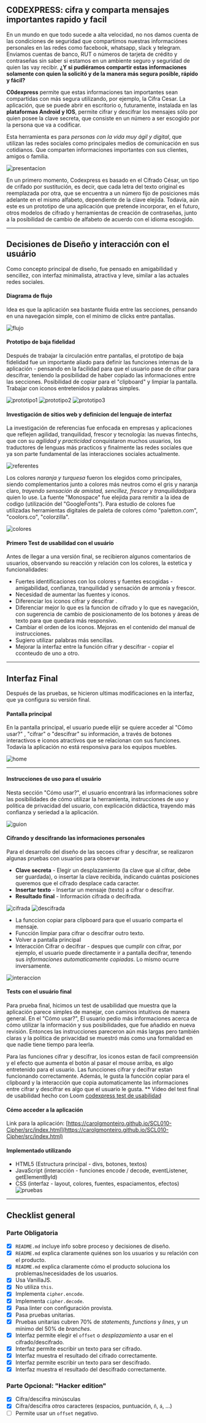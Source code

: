 ## **C0DEXPRESS: cifra y comparta mensajes importantes rapido y facil** 

En un mundo en que todo sucede a alta velocidad, no nos damos cuenta de las condiciones de seguridad que compartimos nuestras informaciónes personales en las redes como facebook, whatsapp, slack y telegram. Enviamos cuentas de banco, RUT o números de tarjeta de crédito y contraseñas sin saber si estamos en un ambiente seguro y seguridad de quien las vay recibir. 
**¿Y si pudiéramos compartir estas informaciones solamente con quien la solicitó y de la manera más segura posible, rápido y fácil?**

**C0dexpress** permite que estas informaciones tan importantes sean compartidas con más segura utilizando, por ejemplo, la Cifra Cesar. La aplicación, que se puede abrir en escritorio o, futuramente, instalada en las **plataformas Android y IOS**, permite cifrar y descifrar los mensajes sólo por quien posee la clave secreta, que consiste en un número a ser escogido por la persona que va a codificar.

Esta herramienta es para *personas con la vida muy ágil y digital*, que utilizan las redes sociales como principales medios de comunicación en sus cotidianos. Que comparten informaciones importantes con sus clientes, amigos o familia.

![presentacion](img/CODEXPRESS_presentacion.JPG)

En un primero momento, Codexpress es basado en el Cifrado César, un tipo de crifado por sustitución, es decir, que cada letra del texto original es reemplazada por otra, que se encuentra a un número fijo de posiciones más adelante en el mismo alfabeto, dependiente de la clave elejida. Todavia, aún este es un prototipo de una aplicación que pretende incorporar, en el futuro, otros modelos de cifrado y herramientas de creación de contraseñas, junto a la posibilidad de cambio de alfabeto de acuerdo con el idioma escogido.

***

## **Decisiones de Diseño y interacción con el usuário**

Como concepto principal de diseño, fue pensado en amigabilidad y sencillez, con interfaz minimalista, atractiva y leve, similar a las actuales redes sociales.

#### **Diagrama de flujo**

Idea es que la aplicación sea bastante fluida entre las secciones, pensando en una navegación simple, con el mínimo de clicks entre pantallas.

![flujo](img/CODEXPRESS_mapaFlujo.JPG)

#### **Prototipo de baja fidelidad**

Después de trabajar la circulación entre pantallas, el prototipo de baja fidelidad fue un importante aliado para definir las funciones internas de la aplicación - pensando en la facilidad para que el usuario pase de cifrar para descifrar, teniendo la posibilidad de haber copiado las informaciones entre las secciones. Posibilidad de copiar para el "clipboard" y limpiar la pantalla. Trabajar con iconos entretenidos y palabras simples.

![prototipo1](img/CODEXPRESS_prototipoHome.JPG)
![prototipo2](img/CODEXPRESS_prototipoCifrar.JPG)
![prototipo3](img/CODEXPRESS_prototipoDecifrar.JPG)

#### **Investigación de sitios web y definicion del lenguaje de interfaz**

La investigación de referencias fue enfocada en empresas y aplicaciones que reflejen agilidad, tranquilidad, frescor y tecnología: las nuevas fintechs, que con su *agilidad y practicidad* conquistaron muchos usuarios, los traductores de lenguas más practicos y finalmente las redes sociales que ya son parte fundamental de las interacciones sociales actualmente. 

![referentes](img/CODEXPRESS_referentes.JPG)

Los colores *naranja y turquesa* fueron los elegidos como principales, siendo complementarios junto a colores más neutros como el gris y naranja claro, *trayendo sensación de amistad, sencillez, frescor y tranquilidad*para quien lo use. La fuente "Monospace" fue elejida para remitir a la idea de codigo (utilización del "GoogleFonts").
Para estudio de colores fue utilizadas herramientas digitales de paleta de colores cómo "paletton.com", "coolors.co", "colorzilla".

![colores](img/CODEXPRESS_paletaColores.JPG)

#### **Primero Test de usabilidad con el usuário**

Antes de llegar a una versión final, se recibieron algunos comentarios de usuarios, observando su reacción y relación con los colores, la estetica y funcionalidades: 
- Fuertes identificaciones con los colores y fuentes escogidas - amigabilidad, confianza, tranquilidad y sensación de armonía y frescor. 
- Necesidad de aumentar las fuentes y iconos. 
- Diferenciar los iconos cifrar y descifrar .
- Diferenciar mejor lo que es la funcion de cifrado y lo que es navegación, con sugerencia de cambio de posicionamento de los botones y áreas de texto para que quedara más responsivo.
- Cambiar el orden de los iconos. Mejoras en el contenido del manual de instrucciones. 
- Sugiero utilizar palabras más sencillas. 
- Mejorar la interfaz entre la función cifrar y descifrar - copiar el cconteudo de uno a otro.

***

## **Interfaz Final**

Después de las pruebas, se hicieron ultimas modificaciones en la interfaz, que ya configura su versión final.


#### **Pantalla principal**

En la pantalla principal, el usuario puede elijir se quiere acceder al "Cómo usar?" , "cifrar" o "descifrar" su información, a través de botones interactivos e iconos atractivos que se relacionan con sus funciones. Todavia la aplicación no está responsiva para los equipos muebles.

![home](img/CODEXPRESS_finalHome.JPG)
***

#### **Instrucciones de uso para el usuário**

Nesta sección "Cómo usar?", el usuario encontrará las informaciones sobre las posibilidades de cómo utilizar la herramienta, instrucciones de uso y politica de privacidad del usuario, con explicación didáctica, trayendo más confianza y seriedad a la aplicación.

![guion](img/CODEXPRESS_finalGuion.JPG)


#### **Cifrando y descifrando las informaciones personales**

Para el desarrollo del diseño de las secoes cifrar y descifrar, se realizaron algunas pruebas con usuarios para observar
- **Clave secreta** - Elegir un desplazamiento (la clave que al cifrar, debe ser guardada), o insertar la clave recibida, indicando cuántas posiciones queremos que el cifrado desplace cada caracter.
- **Insertar texto** - Insertar un mensaje (texto) a cifrar o descifrar.
- **Resultado final** - Información cifrada o decifrada.

![cifrada](img/CODEXPRESS_finalCifrar.JPG)
![descifrada](img/CODEXPRESS_finalDecifrar.JPG)

- La funccion copiar para clipboard para que el usuario comparta el mensaje.
- Funcción limpiar para cifrar o descifrar outro texto.
- Volver a pantalla principal
- Interacción Cifrar o decifrar - despues que cumplir con cifrar, por ejemplo, el usuario puede directamente ir a pantalla decifrar, tenendo sus *informaciones automaticamente copiadas*. Lo mismo ocurre inversamente.

![interaccion](img/CODEXPRESS_interaccionCD.jpg)

#### **Tests con el usuário final**
Para prueba final, hicimos un test de usabilidad que muestra que la aplicación parece simples de manejar, con caminos intuitivos de manera general. En el "Cómo usar?", El usuario pedio más informaciones acerca de cómo utilizar la información y sus posibilidades, que fue añadido en nueva revisión. Entonces las instrucciones pareceron aún más largas pero también claras y la politica de privacidad se muestró más como una formalidad en que nadie tiene tiempo para leerla. 

Para las funciones cifrar y descifrar, los iconos estan de facil compreensión y el efecto que aumenta el botón al pasar el mouse arriba, es algo entretenido para el usuario. Las funcciones cifrar y decifrar estan funcionando correctamente. Además, le gusta la funcción copiar para el clipboard y la interacción que copia automaticamente las informaciones entre cifrar y descifrar es algo que el usuario le gusta.
** Vídeo del test final de usabilidad hecho con Loom [codexpress test de usabilidad](https://www.loom.com/share/466c2b5715cb47be9936c2e8d556f81e)

#### **Cómo acceder a la aplicación**

Link para la aplicación: 
[https://carolgmonteiro.github.io/SCL010-Cipher/src/index.html](https://carolgmonteiro.github.io/SCL010-Cipher/src/index.html)

#### **Implementado utilizando**

- HTML5 (Estructura principal - divs, botones, textos)
- JavaScript (interacción - funciones encode / decode, eventListener, getElementById)
- CSS (interfaz - layout, colores, fuentes, espaciamentos, efectos)
![pruebas](img/CODEXPRESS_testeos.jpg)

***

## Checklist general

### Parte Obligatoria
* [x] `README.md` incluye info sobre proceso y decisiones de diseño.
* [x] `README.md` explica claramente quiénes son los usuarios y su relación con
  el producto.
* [x] `README.md` explica claramente cómo el producto soluciona los
  problemas/necesidades de los usuarios.
* [x] Usa VanillaJS.
* [x] No utiliza `this`.
* [x] Implementa `cipher.encode`.
* [x] Implementa `cipher.decode`.
* [x] Pasa linter con configuración provista.
* [x] Pasa pruebas unitarias.
* [x] Pruebas unitarias cubren 70% de _statements_, _functions_ y _lines_, y un
  mínimo del 50% de _branches_.
* [x] Interfaz permite elegir el `offset` o _desplazamiento_ a usar en el
  cifrado/descifrado.
* [x] Interfaz permite escribir un texto para ser cifrado.
* [x] Interfaz muestra el resultado del cifrado correctamente.
* [x] Interfaz permite escribir un texto para ser descifrado.
* [x] Interfaz muestra el resultado del descifrado correctamente.

### Parte Opcional: "Hacker edition"
* [x] Cifra/descifra minúsculas
* [x] Cifra/descifra _otros_ caracteres (espacios, puntuación, `ñ`, `á`, ...)
* [ ] Permite usar un `offset` negativo.